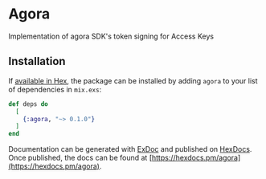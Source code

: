 # Agora

Implementation of agora SDK's token signing for Access Keys

## Installation

If [available in Hex](https://hex.pm/docs/publish), the package can be installed
by adding `agora` to your list of dependencies in `mix.exs`:

```elixir
def deps do
  [
    {:agora, "~> 0.1.0"}
  ]
end
```

Documentation can be generated with [ExDoc](https://github.com/elixir-lang/ex_doc)
and published on [HexDocs](https://hexdocs.pm). Once published, the docs can
be found at [https://hexdocs.pm/agora](https://hexdocs.pm/agora).
